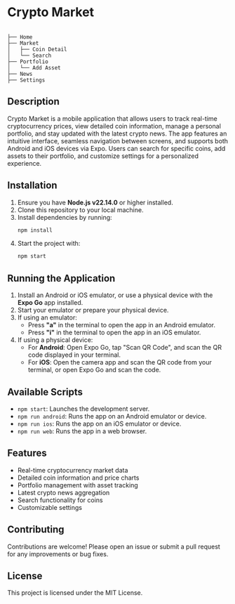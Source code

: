 # Crypto Market

```

├── Home
├── Market
│   ├── Coin Detail
│   └── Search
├── Portfolio
│   └── Add Asset
├── News
├── Settings
```

## Description

Crypto Market is a mobile application that allows users to track real-time cryptocurrency prices, view detailed coin information, manage a personal portfolio, and stay updated with the latest crypto news. The app features an intuitive interface, seamless navigation between screens, and supports both Android and iOS devices via Expo. Users can search for specific coins, add assets to their portfolio, and customize settings for a personalized experience.

## Installation

1. Ensure you have **Node.js v22.14.0** or higher installed.
2. Clone this repository to your local machine.
3. Install dependencies by running:
    ```bash
    npm install
    ```
4. Start the project with:
    ```bash
    npm start
    ```

## Running the Application

1. Install an Android or iOS emulator, or use a physical device with the **Expo Go** app installed.
2. Start your emulator or prepare your physical device.
3. If using an emulator:
    - Press **"a"** in the terminal to open the app in an Android emulator.
    - Press **"i"** in the terminal to open the app in an iOS emulator.
4. If using a physical device:
    - For **Android**: Open Expo Go, tap "Scan QR Code", and scan the QR code displayed in your terminal.
    - For **iOS**: Open the camera app and scan the QR code from your terminal, or open Expo Go and scan the code.

## Available Scripts

- `npm start`: Launches the development server.
- `npm run android`: Runs the app on an Android emulator or device.
- `npm run ios`: Runs the app on an iOS emulator or device.
- `npm run web`: Runs the app in a web browser.

## Features

- Real-time cryptocurrency market data
- Detailed coin information and price charts
- Portfolio management with asset tracking
- Latest crypto news aggregation
- Search functionality for coins
- Customizable settings

## Contributing

Contributions are welcome! Please open an issue or submit a pull request for any improvements or bug fixes.

## License

This project is licensed under the MIT License.
